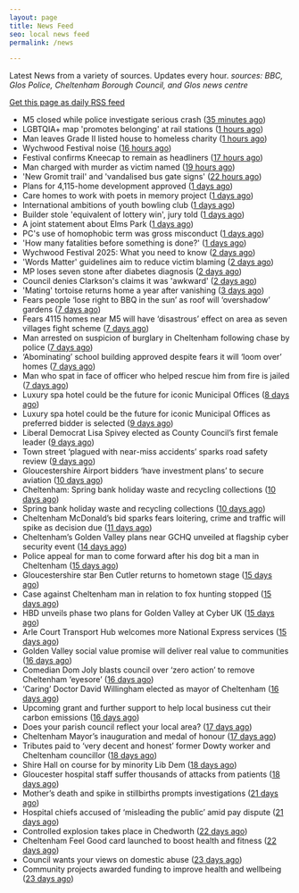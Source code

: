 ```yaml
---
layout: page
title: News Feed
seo: local news feed
permalink: /news

---
```


Latest News from a variety of sources. Updates every hour.
_sources: BBC, Glos Police, Cheltenham Borough Council, and Glos news centre_

[Get this page as daily RSS feed](/daily.rss)

<!-- news_marker starts -->
- M5 closed while police investigate serious crash ([35 minutes ago](https://www.bbc.com/news/articles/czxy3n361pgo))
- LGBTQIA+ map 'promotes belonging' at rail stations ([1 hours ago](https://www.bbc.com/news/articles/cy5eq6w3k34o))
- Man leaves Grade II listed house to homeless charity ([1 hours ago](https://www.bbc.com/news/articles/c1deelp3dxzo))
- Wychwood Festival noise ([16 hours ago](https://www.cheltenham.gov.uk/news/article/3016/wychwood_festival_noise))
- Festival confirms Kneecap to remain as headliners ([17 hours ago](https://www.bbc.com/news/articles/clyg54e88jmo))
- Man charged with murder as victim named ([19 hours ago](https://www.bbc.com/news/articles/ce80685p13no))
- 'New Gromit trail' and 'vandalised bus gate signs' ([22 hours ago](https://www.bbc.com/news/articles/cpd46d4ndxdo))
- Plans for 4,115-home development approved ([1 days ago](https://www.bbc.com/news/articles/c8xgd99grk5o))
- Care homes to work with poets in memory project ([1 days ago](https://www.bbc.com/news/articles/ceqgg39e97zo))
- International ambitions of youth bowling club ([1 days ago](https://www.bbc.com/news/articles/c628gye549qo))
- Builder stole 'equivalent of lottery win', jury told ([1 days ago](https://www.bbc.com/news/articles/ckgqkx137nno))
- A joint statement about Elms Park ([1 days ago](https://www.cheltenham.gov.uk/news/article/3015/a_joint_statement_about_elms_park))
- PC's use of homophobic term was gross misconduct ([1 days ago](https://www.bbc.com/news/articles/c9wg7dg84zqo))
- 'How many fatalities before something is done?' ([1 days ago](https://www.bbc.com/news/articles/cx2x38v91e3o))
- Wychwood Festival 2025: What you need to know ([2 days ago](https://www.bbc.com/news/articles/cj421ndnd58o))
- 'Words Matter' guidelines aim to reduce victim blaming ([2 days ago](https://www.bbc.com/news/articles/cq85zz2v009o))
- MP loses seven stone after diabetes diagnosis ([2 days ago](https://www.bbc.com/news/articles/cy75e7n4ey7o))
- Council denies Clarkson's claims it was 'awkward' ([2 days ago](https://www.bbc.com/news/articles/cp3ql38yk11o))
- 'Mating' tortoise returns home a year after vanishing ([3 days ago](https://www.bbc.com/news/articles/c5yqgwzg5pzo))
- Fears people ‘lose right to BBQ in the sun’ as roof will ‘overshadow’ gardens ([7 days ago](https://gloucesternewscentre.co.uk/fears-people-lose-right-to-bbq-in-the-sun-as-roof-will-overshadow-gardens/))
- Fears 4115 homes near M5 will have ‘disastrous’ effect on area as seven villages fight scheme ([7 days ago](https://gloucesternewscentre.co.uk/fears-4115-homes-near-m5-will-have-disastrous-effect-on-area-as-seven-villages-fight-scheme/))
- Man arrested on suspicion of burglary in Cheltenham following chase by police ([7 days ago](https://gloucesternewscentre.co.uk/man-arrested-on-suspicion-of-burglary-in-cheltenham-following-chase-by-police/))
- ‘Abominating’ school building approved despite fears it will ‘loom over’ homes ([7 days ago](https://gloucesternewscentre.co.uk/abominating-school-building-approved-despite-fears-it-will-loom-over-homes/))
- Man who spat in face of officer who helped rescue him from fire is jailed ([7 days ago](https://gloucesternewscentre.co.uk/man-who-spat-in-face-of-officer-who-helped-rescue-him-from-fire-is-jailed/))
- Luxury spa hotel could be the future for iconic Municipal Offices ([8 days ago](https://gloucesternewscentre.co.uk/luxury-spa-hotel-could-be-the-future-for-iconic-municipal-offices/))
- Luxury spa hotel could be the future for iconic Municipal Offices as preferred bidder is selected ([9 days ago](https://www.cheltenham.gov.uk/news/article/3014/luxury_spa_hotel_could_be_the_future_for_iconic_municipal_offices_as_preferred_bidder_is_selected))
- Liberal Democrat Lisa Spivey elected as County Council’s first female leader ([9 days ago](https://gloucesternewscentre.co.uk/liberal-democrat-lisa-spivey-elected-as-county-councils-first-female-leader/))
- Town street ‘plagued with near-miss accidents’ sparks road safety review ([9 days ago](https://gloucesternewscentre.co.uk/town-street-plagued-with-near-miss-accidents-sparks-road-safety-review/))
- Gloucestershire Airport bidders ‘have investment plans’ to secure aviation ([10 days ago](https://gloucesternewscentre.co.uk/gloucestershire-airport-bidders-have-investment-plans-to-secure-aviation/))
- Cheltenham: Spring bank holiday waste and recycling collections ([10 days ago](https://gloucesternewscentre.co.uk/cheltenham-spring-bank-holiday-waste-and-recycling-collections/))
- Spring bank holiday waste and recycling collections ([10 days ago](https://www.cheltenham.gov.uk/news/article/3013/spring_bank_holiday_waste_and_recycling_collections))
- Cheltenham McDonald’s bid sparks fears loitering, crime and traffic will spike as decision due ([11 days ago](https://gloucesternewscentre.co.uk/cheltenham-mcdonalds-bid-sparks-fears-loitering-crime-and-traffic-will-spike-as-decision-due/))
- Cheltenham’s Golden Valley plans near GCHQ unveiled at flagship cyber security event ([14 days ago](https://gloucesternewscentre.co.uk/cheltenhams-golden-valley-plans-near-gchq-unveiled-at-flagship-cyber-security-event/))
- Police appeal for man to come forward after his dog bit a man in Cheltenham ([15 days ago](https://gloucesternewscentre.co.uk/police-appeal-for-man-to-come-forward-after-his-dog-bit-a-man-in-cheltenham/))
- Gloucestershire star Ben Cutler returns to hometown stage ([15 days ago](https://gloucesternewscentre.co.uk/gloucestershire-star-ben-cutler-returns-to-hometown-stage/))
- Case against Cheltenham man in relation to fox hunting stopped ([15 days ago](https://gloucesternewscentre.co.uk/case-against-cheltenham-man-in-relation-to-fox-hunting-stopped/))
- HBD unveils phase two plans for Golden Valley at Cyber UK ([15 days ago](https://www.cheltenham.gov.uk/news/article/3012/hbd_unveils_phase_two_plans_for_golden_valley_at_cyber_uk))
- Arle Court Transport Hub welcomes more National Express services ([15 days ago](https://gloucesternewscentre.co.uk/arle-court-transport-hub-welcomes-more-national-express-services/))
- Golden Valley social value promise will deliver real value to communities ([16 days ago](https://www.cheltenham.gov.uk/news/article/3011/golden_valley_social_value_promise_will_deliver_real_value_to_communities))
- Comedian Dom Joly blasts council over ‘zero action’ to remove Cheltenham ‘eyesore’ ([16 days ago](https://gloucesternewscentre.co.uk/comedian-dom-joly-blasts-council-over-zero-action-to-remove-cheltenham-eyesore/))
- ‘Caring’ Doctor David Willingham elected as mayor of Cheltenham ([16 days ago](https://gloucesternewscentre.co.uk/caring-doctor-david-willingham-elected-as-mayor-of-cheltenham/))
- Upcoming grant and further support to help local business cut their carbon emissions ([16 days ago](https://www.cheltenham.gov.uk/news/article/3010/upcoming_grant_and_further_support_to_help_local_business_cut_their_carbon_emissions))
- Does your parish council reflect your local area? ([17 days ago](https://www.cheltenham.gov.uk/news/article/3009/does_your_parish_council_reflect_your_local_area))
- Cheltenham Mayor’s inauguration and medal of honour ([17 days ago](https://www.cheltenham.gov.uk/news/article/3008/cheltenham_mayors_inauguration_and_medal_of_honour))
- Tributes paid to ‘very decent and honest’ former Dowty worker and Cheltenham councillor ([18 days ago](https://gloucesternewscentre.co.uk/tributes-paid-to-very-decent-and-honest-former-dowty-worker-and-cheltenham-councillor/))
- Shire Hall on course for by minority Lib Dem ([18 days ago](https://gloucesternewscentre.co.uk/shire-hall-on-course-for-by-minority-lib-dem/))
- Gloucester hospital staff suffer thousands of attacks from patients ([18 days ago](https://gloucesternewscentre.co.uk/gloucester-hospital-staff-suffer-thousands-of-attacks-from-patients/))
- Mother’s death and spike in stillbirths prompts investigations ([21 days ago](https://gloucesternewscentre.co.uk/mothers-death-and-spike-in-stillbirths-prompts-investigations/))
- Hospital chiefs accused of ‘misleading the public’ amid pay dispute ([21 days ago](https://gloucesternewscentre.co.uk/hospital-chiefs-accused-of-misleading-the-public-amid-pay-dispute/))
- Controlled explosion takes place in Chedworth ([22 days ago](https://gloucesternewscentre.co.uk/controlled-explosion-takes-place-in-chedworth/))
- Cheltenham Feel Good card launched to boost health and fitness ([22 days ago](https://www.cheltenham.gov.uk/news/article/3007/cheltenham_feel_good_card_launched_to_boost_health_and_fitness))
- Council wants your views on domestic abuse ([23 days ago](https://gloucesternewscentre.co.uk/council-wants-your-views-on-domestic-abuse/))
- Community projects awarded funding to improve health and wellbeing ([23 days ago](https://www.cheltenham.gov.uk/news/article/3006/community_projects_awarded_funding_to_improve_health_and_wellbeing))

<!-- news_marker ends -->
